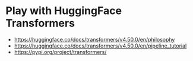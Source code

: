 # Play with HuggingFace Transformers

- https://huggingface.co/docs/transformers/v4.50.0/en/philosophy
- https://huggingface.co/docs/transformers/v4.50.0/en/pipeline_tutorial
- https://pypi.org/project/transformers/
